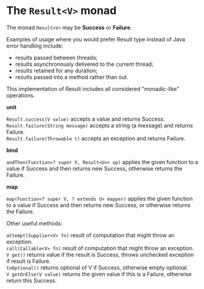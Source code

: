 # The `Result<V>` monad
The monad `Result<V>` may be **Success** or **Failure**.

Examples of usage where you would prefer Result type instead of Java error handling include:

- results passed between threads;
- results asynchronously delivered to the current thread;
- results retained for any duration;
- results passed into a method rather than out.

This implementation of Result includes all considered "monadic-like" operations.

**unit**

`Result.success(V value)` accepts a value and returns Success.  
`Result.failure(String message)` accepts a string (a message) and returns Failure.  
`Result.failure(Throwable t)` accepts an exception and returns Failure.  

**bind**

`andThen(Function<? super V, Result<U>> op)` applies the given function to a value if Success and then returns new Success, otherwise returns the Failure.

**map**

`map(Function<? super V, ? extends U> mapper)` applies the given function to a value if Success and then returns new Success, or otherwise returns the Failure.

Other useful methods:

`attempt(Supplier<V> fn)` result of computation that might throw an exception.  
`call(Callable<V> fn)` result of computation that might throw an exception.  
`V get()` returns value if the result is Success, throws unchecked exception if result is Failure.  
`toOptional()` returns optional of V if Success, otherwise empty optional.  
`V getOrElse(V value)` returns the given value if this is a Failure, otherwise return this Success.
